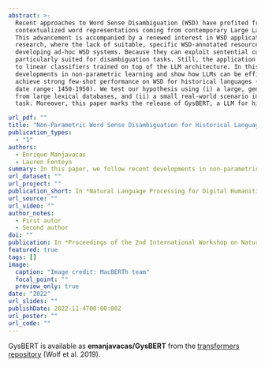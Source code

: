 ```yaml
---
abstract: >-
  Recent approaches to Word Sense Disambiguation (WSD) have profited from the enhanced 
  contextualized word representations coming from contemporary Large Language Models (LLMs). 
  This advancement is accompanied by a renewed interest in WSD applications in Humanities 
  research, where the lack of suitable, specific WSD-annotated resources is a hurdle in 
  developing ad-hoc WSD systems. Because they can exploit sentential context, LLMs are 
  particularly suited for disambiguation tasks. Still, the application of LLMs is often limited
  to linear classifiers trained on top of the LLM architecture. In this paper, we follow recent
  developments in non-parametric learning and show how LLMs can be efficiently fine-tuned to 
  achieve strong few-shot performance on WSD for historical languages (English and Dutch, 
  date range: 1450-1950). We test our hypothesis using (i) a large, general evaluation set taken
  from large lexical databases, and (ii) a small real-world scenario involving an ad-hoc WSD
  task. Moreover, this paper marks the release of GysBERT, a LLM for historical Dutch.

url_pdf: ""
title: "Non-Parametric Word Sense Disambiguation for Historical Languages"
publication_types:
  - "1"
authors:
  - Enrique Manjavacas
  - Lauren Fonteyn
summary: In this paper, we follow recent developments in non-parametric learning and show how LLMs can be efficiently fine-tuned to achieve strong few-shot performance on WSD for historical languages. We test our hypothesis using (i) a large, general evaluation set taken from large lexical databases, and (ii) a small real-world scenario involving an ad-hoc WSD task. Moreover, this paper marks the release of GysBERT, a LLM for historical Dutch (1500-1950).
url_dataset: ""
url_project: ""
publication_short: In *Natural Language Processing for Digital Humanities (NLP4DH)*
url_source: ""
url_video: ""
author_notes:
  - First autor
  - Second author
doi: ""
publication: In *Proceedings of the 2nd International Workshop on Natural Language Processing for Digital Humanities (NLP4DH)*
featured: true
tags: []
image:
  caption: "Image credit: MacBERTh team"
  focal_point: ""
  preview_only: true
date: "2022"
url_slides: ""
publishDate: 2022-11-4T00:00:00Z
url_poster: ""
url_code: ""
---
```


GysBERT is available as **emanjavacas/GysBERT** from the [transformers repository](https://huggingface.co/emanjavacas/GysBERT) (Wolf et al. 2019).
